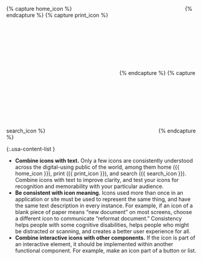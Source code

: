 {% capture home_icon %}<svg class="usa-icon bottom-neg-2px" aria-hidden="true" focusable="false" role="img"><use xlink:href="{{ site.baseurl }}/assets/img/sprite.svg#home"></use></svg>{% endcapture %}
{% capture print_icon %}<svg class="usa-icon bottom-neg-2px" aria-hidden="true" focusable="false" role="img"><use xlink:href="{{ site.baseurl }}/assets/img/sprite.svg#print"></use></svg>{% endcapture %}
{% capture search_icon %}<svg class="usa-icon bottom-neg-2px" aria-hidden="true" focusable="false" role="img"><use xlink:href="{{ site.baseurl }}/assets/img/sprite.svg#search"></use></svg>{% endcapture %}

{:.usa-content-list }
- **Combine icons with text.** Only a few icons are consistently understood across the digital-using public of the world, among them home ({{ home_icon }}), print ({{ print_icon }}), and search ({{ search_icon }}). Combine icons with text to improve clarity, and test your icons for recognition and memorability with your particular audience.
- **Be consistent with icon meaning.** Icons used more than once in an application or site must be used to represent the same thing, and have the same text description in every instance. For example, if an icon of a blank piece of paper means “new document” on most screens, choose a different icon to communicate “reformat document.” Consistency helps people with some cognitive disabilities, helps people who might be distracted or scanning, and creates a better user experience for all.
- **Combine interactive icons with other components.** If the icon is part of an interactive element, it should be implemented within another functional component. For example, make an icon part of a button or list.
